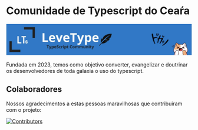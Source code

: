 # Comunidade de Typescript do Ceaŕa

<img src="banner.jpeg" />

Fundada em 2023, temos como objetivo converter, evangelizar e doutrinar os desenvolvedores de toda galaxia o uso do typescript. 

## Colaboradores <a name="colaboradores"></a>

Nossos agradecimentos a estas pessoas maravilhosas que contribuiram com o projeto:

[![Contributors](https://contributors-img.web.app/image?repo=Leve-Type/Landing_Page)](https://github.com/Leve_Type/Landing_Page/graphs/contributors)
